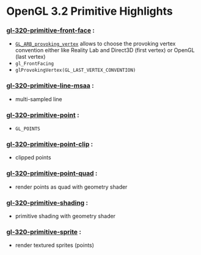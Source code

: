 # OpenGL 3.2 Primitive Highlights

### [gl-320-primitive-front-face](https://github.com/elect86/jogl-samples/blob/master/jogl-samples/src/tests/gl_320/primitive/Gl_320_primitive_front_face.java) :

* [`GL_ARB_provoking_vertex`](https://www.opengl.org/registry/specs/ARB/provoking_vertex.txt) allows to choose 
the provoking vertex convention either like Reality Lab and Direct3D (first vertex) or OpenGL (last vertex)
* `gl_FrontFacing`
* `glProvokingVertex(GL_LAST_VERTEX_CONVENTION)`

### [gl-320-primitive-line-msaa](https://github.com/elect86/jogl-samples/blob/master/jogl-samples/src/tests/gl_320/primitive/Gl_320_primitive_line_msaa.java) :

* multi-sampled line

### [gl-320-primitive-point](https://github.com/elect86/jogl-samples/blob/master/jogl-samples/src/tests/gl_320/primitive/Gl_320_primitive_point.java) :

* `GL_POINTS`

### [gl-320-primitive-point-clip](https://github.com/elect86/jogl-samples/blob/master/jogl-samples/src/tests/gl_320/primitive/Gl_320_primitive_point_clip.java) :

* clipped points

### [gl-320-primitive-point-quad](https://github.com/elect86/jogl-samples/blob/master/jogl-samples/src/tests/gl_320/primitive/Gl_320_primitive_point_quad.java) :

* render points as quad with geometry shader

### [gl-320-primitive-shading](https://github.com/elect86/jogl-samples/blob/master/jogl-samples/src/tests/gl_320/primitive/Gl_320_primitive_shading.java) :

* primitive shading with geometry shader


### [gl-320-primitive-sprite](https://github.com/elect86/jogl-samples/blob/master/jogl-samples/src/tests/gl_320/primitive/Gl_320_primitive_sprite.java) :

* render textured sprites (points)
